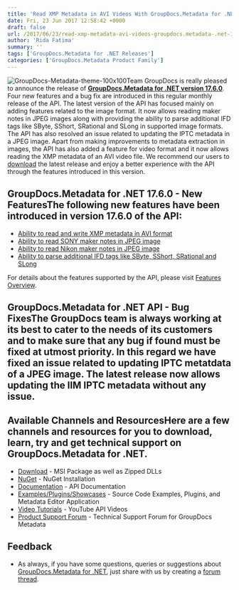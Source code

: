 ```yaml
---
title: 'Read XMP Metadata in AVI Videos With GroupDocs.Metadata for .NET 17.6.0'
date: Fri, 23 Jun 2017 12:58:42 +0000
draft: false
url: /2017/06/23/read-xmp-metadata-avi-videos-groupdocs.metadata-.net-17.6.0/
author: 'Rida Fatima'
summary: ''
tags: ['GroupDocs.Metadata for .NET Releases']
categories: ['GroupDocs.Metadata Product Family']
---
```


![](http://blog.groupdocs.com/wp-content/uploads/sites/4/2017/06/groupdocs-metadata-net.png "GroupDocs-Metadata-theme-100x100")Team GroupDocs is really pleased to announce the release of **[GroupDocs.Metadata for .NET version 17.6.0](http://www.groupdocs.com/products/metadata/net "GroupDocs.Metadata")**. Four new features and a bug fix are introduced in this regular monthly release of the API. The latest version of the API has focused mainly on adding features related to the image format. It now allows reading maker notes in JPEG images along with providing the ability to parse additional IFD tags like SByte, SShort, SRational and SLong in supported image formats. The API has also resolved an issue related to updating the IPTC metadata in a JPEG image. Apart from making improvements to metadata extraction in images, the API has also added a feature for video format and it now allows reading the XMP metadata of an AVI video file. We recommend our users to  [download](https://downloads.groupdocs.com/metadata/net/new-releases/groupdocs.metadata-for-.net-17.6.0/) the latest release and enjoy a better experience with the API through the features introduced in this version.

## GroupDocs.Metadata for .NET 17.6.0 - New FeaturesThe following new features have been introduced in version 17.6.0 of the API:

*   [Ability to read and write XMP metadata in AVI format](https://docs.groupdocs.com/metadata/net)
*   [Ability to read SONY maker notes in JPEG image](https://docs.groupdocs.com/metadata/net)
*   [Ability to read Nikon maker notes in JPEG image](https://docs.groupdocs.com/metadata/net)
*   [Ability to parse additional IFD tags like SByte, SShort, SRational and SLong](https://docs.groupdocs.com/metadata/net)

For details about the features supported by the API, please visit [Features Overview](https://docs.groupdocs.com/display/metadatanet/Features+Overview).

## GroupDocs.Metadata for .NET API - Bug  FixesThe GroupDocs team is always working at its best to cater to the needs of its customers and to make sure that any bug if found must be fixed at utmost priority. In this regard we have fixed an issue related to updating IPTC metatdata of a JPEG image. The latest release now allows updating the IIM IPTC metadata without any issue.

## Available Channels and ResourcesHere are a few channels and resources for you to download, learn, try and get technical support on GroupDocs.Metadata for .NET.

*   [Download](https://downloads.groupdocs.com/metadata/net/new-releases/groupdocs.metadata-for-.net-17.6.0/ "GroupDocs.Metadata MSI") - MSI Package as well as Zipped DLLs
*   [NuGet](https://www.nuget.org/packages/groupdocs-metadata-dotnet/17.6.0 "GroupDocs.Metadata Nuget Package") - NuGet Installation
*   [Documentation](https://docs.groupdocs.com/display/metadatanet/Getting+Started "Metadata API documentation") - API Documentation
*   [Examples/Plugins/Showcases](https://github.com/groupdocs-metadata/GroupDocs.Metadata-for-.NET/tree/master/Examples "How to use Metadata API") - Source Code Examples, Plugins, and Metadata Editor Application
*   [Video Tutorials](https://www.youtube.com/channel/UCkOlPEPh0oljoESrmKP6l4g "Metadata API YouTube Tutorials") - YouTube API Videos
*   [Product Support Forum](http://www.groupdocs.com/Community/forums/groupdocs.metadata-product-family/48/showforum.aspx) - Technical Support Forum for GroupDocs Metadata

## Feedback

*   As always, if you have some questions, queries or suggestions about [GroupDocs.Metadata for .NET](http://www.groupdocs.com/products/metadata/net ".NET Metadata API"), just share with us by creating a [forum thread](http://www.groupdocs.com/Community/forums/groupdocs.metadata-product-family/48/showforum.aspx).





